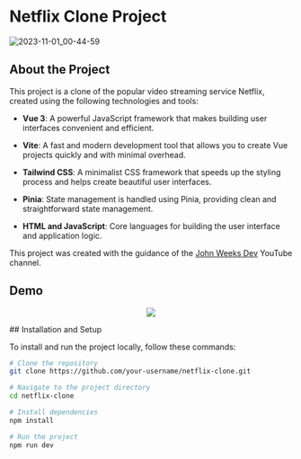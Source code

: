 # Netflix Clone Project

![2023-11-01_00-44-59](https://github.com/Zak618/netflix-clone-tv/assets/89405318/3c2c02b6-6629-4ecd-bb55-fd81de27ec1c)

## About the Project

This project is a clone of the popular video streaming service Netflix, created using the following technologies and tools:

- **Vue 3**: A powerful JavaScript framework that makes building user interfaces convenient and efficient.

- **Vite**: A fast and modern development tool that allows you to create Vue projects quickly and with minimal overhead.

- **Tailwind CSS**: A minimalist CSS framework that speeds up the styling process and helps create beautiful user interfaces.

- **Pinia**: State management is handled using Pinia, providing clean and straightforward state management.

- **HTML and JavaScript**: Core languages for building the user interface and application logic.

This project was created with the guidance of the [John Weeks Dev]([https://www.youtube.com/@johnweeksdev]) YouTube channel.

## Demo
<p align="center">
  <img src="https://github.com/Zak618/netflix-clone-tv/assets/89405318/6704a738-b164-4d34-8c9c-29b0d99d4950">  
</p>
## Installation and Setup

To install and run the project locally, follow these commands:

```bash
# Clone the repository
git clone https://github.com/your-username/netflix-clone.git

# Navigate to the project directory
cd netflix-clone

# Install dependencies
npm install

# Run the project
npm run dev
